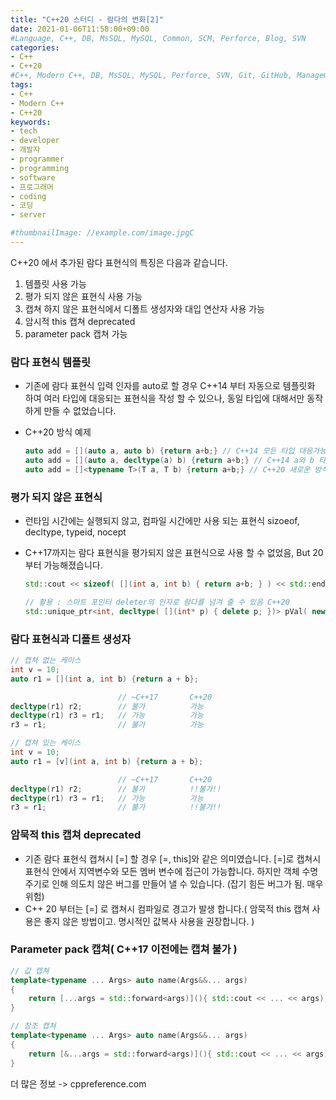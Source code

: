 ```yaml
---
title: "C++20 스터디 - 람다의 변화[2]"
date: 2021-01-06T11:58:00+09:00
#Language, C++, DB, MsSQL, MySQL, Common, SCM, Perforce, Blog, SVN
categories:
- C++
- C++20
#C++, Modern C++, DB, MsSQL, MySQL, Perforce, SVN, Git, GitHub, Management, Blog, Hugo, Architecture
tags:
- C++
- Modern C++
- C++20
keywords:
- tech
- developer
- 개발자
- programmer
- programming
- software
- 프로그래머
- coding
- 코딩
- server

#thumbnailImage: //example.com/image.jpgC
---
```


C++20 에서 추가된 람다 표현식의 특징은 다음과 같습니다.

1. 템플릿 사용 가능
2. 평가 되지 않은 표현식 사용 가능
3. 캡쳐 하지 않은 표현식에서 디폴트 생성자와 대입 연산자 사용 가능
4. 암시적 this 캡쳐 deprecated
5. parameter pack 캡쳐 가능

<!--more-->

### 람다 표현식 템플릿

- 기존에 람다 표현식 입력 인자를 auto로 할 경우 C++14 부터 자동으로 템플릿화 하여 여러 타입에 대응되는 표현식을 작성 할 수 있으나, 동일 타입에 대해서만
  동작하게 만들 수 없었습니다.

- C++20 방식 예제

  ``` c++
  auto add = [](auto a, auto b) {return a+b;} // C++14 모든 타입 대응가능
  auto add = [](auto a, decltype(a) b) {return a+b;} // C++14 a와 b 타입 동일시 하지만, 원치 않은 동작 발생 가능
  auto add = []<typename T>(T a, T b) {return a+b;} // C++20 새로운 방식, 타입이 다를 경우 컴파일 오류 발생
  ```

  

### 평가 되지 않은 표현식

- 런타임 시간에는 실행되지 않고, 컴파일 시간에만 사용 되는 표현식
  sizoeof, decltype, typeid, nocept

- C++17까지는 람다 표현식을 평가되지 않은 표현식으로 사용 할 수 없었음, But 20부터 가능해졌습니다.

  ``` c++
  std::cout << sizeof( [](int a, int b) { return a+b; } ) << std::endl; // C++17 불가, C++20 허용
  
  // 활용 : 스마트 포인터 deleter의 인자로 람다를 넘겨 줄 수 있음 C++20
  std::unique_ptr<int, decltype( [](int* p) { delete p; })> pVal( new int );
  ```

  

### 람다 표현식과 디폴트 생성자

```c++
// 캡쳐 없는 케이스
int v = 10;
auto r1 = [](int a, int b) {return a + b};

						// ~C++17		C++20
decltype(r1) r2;		// 불가		   가능
decltype(r1) r3 = r1;	// 가능		   가능
r3 = r1;				// 불가		   가능

// 캡쳐 있는 케이스
int v = 10;
auto r1 = [v](int a, int b) {return a + b};

						// ~C++17		C++20
decltype(r1) r2;		// 불가		   !!불가!!
decltype(r1) r3 = r1;	// 가능		   가능
r3 = r1;				// 불가		   !!불가!!
```



### 암묵적 this 캡쳐 deprecated

- 기존 람다 표현식 캡쳐시 [=] 할 경우 [=, this]와 같은 의미였습니다.
  [=]로 캡쳐시 표현식 안에서 지역변수와 모든 멤버 변수에 접근이 가능합니다.
  하지만 객체 수명 주기로 인해 의도치 않은 버그를 만들어 낼 수 있습니다. (잡기 힘든 버그가 됨. 매우 위험)
- C++ 20 부터는 [=] 로 캡쳐시 컴파일로 경고가 발생 합니다.( 암묵적 this 캡쳐 사용은 좋지 않은 방법이고. 명시적인 값복사 사용을 권장합니다. )



### Parameter pack 캡쳐( C++17 이전에는 캡쳐 불가 )

```c++
// 값 캡쳐
template<typename ... Args> auto name(Args&&... args)
{
    return [...args = std::forward<args)](){ std::cout << ... << args); };
}

// 참조 캡쳐
template<typename ... Args> auto name(Args&&... args)
{
    return [&...args = std::forward<args)](){ std::cout << ... << args); };
}
```



더 많은 정보 -> cppreference.com
